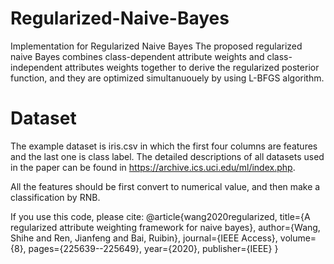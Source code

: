 # Regularized-Naive-Bayes
Implementation for Regularized Naive Bayes
The proposed regularized naive Bayes combines class-dependent attribute weights and class-independent attributes weights together to derive the regularized posterior function, and they are optimized simultanuouely by using L-BFGS algorithm.

# Dataset
The example dataset is iris.csv in which the first four columns are features and the last one is class label. The detailed descriptions of all datasets used in the paper can be found in https://archive.ics.uci.edu/ml/index.php.

All the features should be first convert to numerical value, and then make a classification by RNB.

If you use this code, please cite:
@article{wang2020regularized,
  title={A regularized attribute weighting framework for naive bayes},
  author={Wang, Shihe and Ren, Jianfeng and Bai, Ruibin},
  journal={IEEE Access},
  volume={8},
  pages={225639--225649},
  year={2020},
  publisher={IEEE}
}
